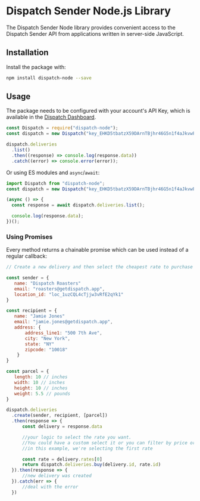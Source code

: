 # Dispatch Sender Node.js Library

The Dispatch Sender Node library provides convenient access to the Dispatch Sender API from applications written in server-side JavaScript.

## Installation

Install the package with:

```sh
npm install dispatch-node --save
```

## Usage

The package needs to be configured with your account's API Key, which is
available in the [Dispatch Dashboard](https://app.getdispatch.app/settings/api).

```js
const Dispatch = require("dispatch-node");
const dispatch = new Dispatch("key_EHKD5tbatzX59DArnTBjhr46G5n1f4aJkvwPByft");

dispatch.deliveries
  .list()
  .then((response) => console.log(response.data))
  .catch((error) => console.error(error));
```

Or using ES modules and `async`/`await`:

```js
import Dispatch from "dispatch-node";
const dispatch = new Dispatch("key_EHKD5tbatzX59DArnTBjhr46G5n1f4aJkvwPByft");

(async () => {
  const response = await dispatch.deliveries.list();

  console.log(response.data);
})();
```

### Using Promises

Every method returns a chainable promise which can be used instead of a regular callback:

```js
// Create a new delivery and then select the cheapest rate to purchase

const sender = {
   name: "Dispatch Roasters"
   email: "roasters@getdispatch.app",
   location_id: "loc_1uzCQL4cTjjw3vRfE2qYk1"
}

const recipient = {
   name: "Jamie Jones"
   email: "jamie.jones@getdispatch.app",
   address: {
       address_line1: "500 7th Ave",
       city: "New York",
       state: "NY"
       zipcode: "10018"
    }
}

const parcel = {
   length: 10 // inches
   width: 10 // inches
   height: 10 // inches
   weight: 5.5 // pounds
}

dispatch.deliveries
  .create(sender, recipient, [parcel])
  .then(response => {
      const delivery = response.data

      //your logic to select the rate you want.
      //You could have a custom select it or you can filter by price or service level
      //in this example, we're selecting the first rate

      const rate = delivery.rates[0]
      return dispatch.deliveries.buy(delivery.id, rate.id)
  }).then(response => {
      //new delivery was created
  }).catch(err => {
      //deal with the error
  })
```
